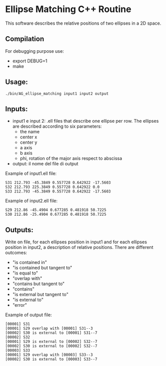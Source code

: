 # Ellipse Matching C++ Routine

This software describes the relative positions of two ellipses in a 2D space.

## Compilation

For debugging purpose use:
   * export DEBUG=1
   * make

## Usage:

    ./bin/AG_ellipse_matching input1 input2 output

## Inputs:

* input1 e input 2: .ell files that describe one ellipse per row. The ellipses are described according to six parameters:
  * the name
  * center x
  * center y
  * a axis
  * b axis
  * phi, rotation of the major axis respect to abscissa
* output: il nome del file di output

Example of input1.ell file:

    S31 212.793 -45.3849 0.557728 0.642922 -17.5603
    S32 212.793 225.3849 0.557728 0.642922 0.0
    S33 212.793 -45.3849 0.557728 0.642922 -17.5603

Example of input2.ell file:

    S29 212.86 -45.4904 0.677285 0.481918 50.7225
    S30 212.86 -25.4904 0.677285 0.481918 50.7225



## Outputs:
Write on file, for each ellipses position in input1 and for each ellipses position in input2, a description of relative positions. There are different outcomes:
* "is contained in"
* "is contained but tangent to"
* "is equal to"
* "overlap with"
* "contains but tangent to"
* "contains"
* "is external but tangent to"
* "is external to"
* "error"

Example of output file:

    [00001] S31
    [00001] S29 overlap with [00001] S31--3
    [00002] S30 is external to [00001] S31--7
    [00002] S32
    [00001] S29 is external to [00002] S32--7
    [00002] S30 is external to [00002] S32--7
    [00003] S33
    [00001] S29 overlap with [00003] S33--3
    [00002] S30 is external to [00003] S33--7
